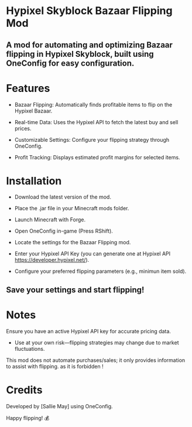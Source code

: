 # Hypixel Skyblock Bazaar Flipping Mod

## A mod for automating and optimizing Bazaar flipping in Hypixel Skyblock, built using OneConfig for easy configuration.

# Features

- Bazaar Flipping: Automatically finds profitable items to flip on the Hypixel Bazaar.

- Real-time Data: Uses the Hypixel API to fetch the latest buy and sell prices.

- Customizable Settings: Configure your flipping strategy through OneConfig.

- Profit Tracking: Displays estimated profit margins for selected items.

# Installation

- Download the latest version of the mod.

- Place the .jar file in your Minecraft mods folder.

- Launch Minecraft with Forge. 

- Open OneConfig in-game (Press RShift).

- Locate the settings for the Bazaar Flipping mod.

- Enter your Hypixel API Key (you can generate one at Hypixel API https://developer.hypixel.net/).

- Configure your preferred flipping parameters (e.g., minimun item sold).

## Save your settings and start flipping!

# Notes

Ensure you have an active Hypixel API key for accurate pricing data.

- Use at your own risk—flipping strategies may change due to market fluctuations.

This mod does not automate purchases/sales; it only provides information to assist with flipping. as it is forbidden !

# Credits

Developed by [Sallie May] using OneConfig.

Happy flipping! 💰

